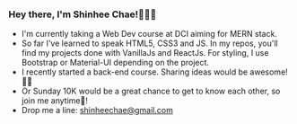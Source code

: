 ### Hey there, I'm Shinhee Chae!🙋🏻‍♀️

- I'm currently taking a Web Dev course at DCI aiming for MERN stack.
- So far I've learned to speak HTML5, CSS3 and JS. In my repos, you'll find my projects done with VanillaJs and ReactJs. For styling, I use Bootstrap or Material-UI depending on the project. 
- I recently started a back-end course. Sharing ideas would be awesome!🤟🏻
- Or Sunday 10K would be a great chance to get to know each other, so join me anytime🏃‍!  
- Drop me a line: shinheechae@gmail.com

